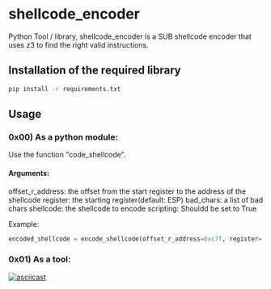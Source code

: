 # shellcode_encoder

Python Tool / library, shellcode_encoder is a SUB shellcode encoder that uses z3 to find the right valid instructions.

## Installation of the required library

```bash
pip install -r requirements.txt
```

## Usage

### 0x00) As a python module:
Use the function "code_shellcode".

#### Arguments:
offset_r_address: the offset from the start register to the address of the shellcode
register: the starting register(default: ESP)
bad_chars: a list of bad chars
shellcode: the shellcode to encode
scripting: Shouldd be set to True

Example:
```python
encoded_shellcode = encode_shellcode(offset_r_address=0xc7f, register='esp', bad_chars=[], shellcode="\x41\x42\x43\x44", scripting=True)
```


### 0x01) As a tool:

[![asciicast](https://asciinema.org/a/ZlRmj6OlT4g6EAVG0nCioa5dy.svg)](https://asciinema.org/a/ZlRmj6OlT4g6EAVG0nCioa5dy)
